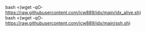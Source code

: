 bash <(wget -qO- https://raw.githubusercontent.com/jcw889/idx/main/idx_alive.sh)              
bash <(wget -qO- https://raw.githubusercontent.com/jcw889/idx/main/ssh.sh)                       
